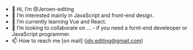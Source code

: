 - 👋 Hi, I’m @Jeroen-editing
- 👀 I’m interested mainly in JavaScript and front-end design.
- 🌱 I’m currently learning Vue and React.
- 💞️ I’m looking to collaborate on ... - if you need a fornt-end develeoper or JavaScript programmer.
- 📫 How to reach me [on mail] (jdv.editing@gmail.com)

<!---
Jeroen-editing/Jeroen-editing is a ✨ special ✨ repository because its `README.md` (this file) appears on your GitHub profile.
You can click the Preview link to take a look at your changes.
--->
